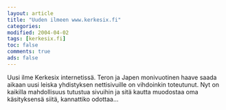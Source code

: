```yaml
--- 
layout: article 
title: "Uuden ilmeen www.kerkesix.fi" 
categories: 
modified: 2004-04-02 
tags: [kerkesix.fi]
toc: false 
comments: true 
ads: false 
--- 
```


Uusi ilme Kerkesix internetissä. Teron ja Japen monivuotinen haave saada
aikaan uusi leiska yhdistyksen nettisivuille on vihdoinkin toteutunut.
Nyt on kaikilla mahdollisuus tutustua sivuihin ja sitä kautta muodostaa
oma käsityksensä siitä, kannattiko odottaa...


